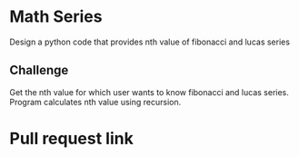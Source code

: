 # Math Series
Design a python code that provides nth value of fibonacci and lucas series

## Challenge
Get the nth value for which user wants to know fibonacci and lucas series. 
Program calculates nth value using recursion.

# Pull request link
